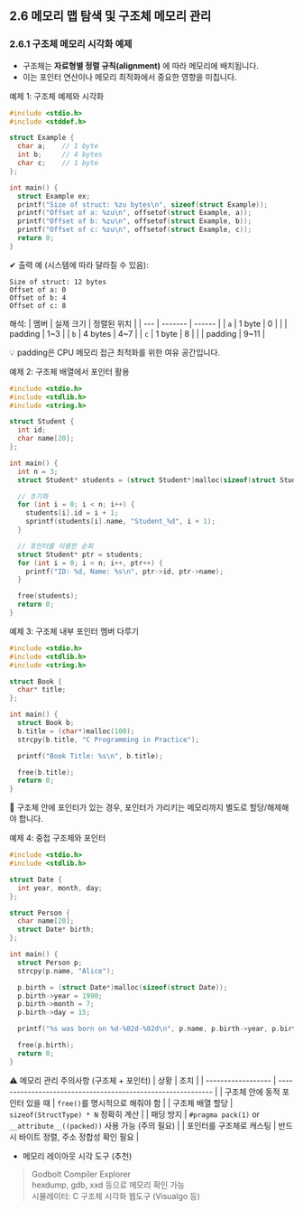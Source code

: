 ## 2.6 메모리 맵 탐색 및 구조체 메모리 관리
### 2.6.1 구조체 메모리 시각화 예제
* 구조체는 **자료형별 정렬 규칙(alignment)** 에 따라 메모리에 배치됩니다.
* 이는 포인터 연산이나 메모리 최적화에서 중요한 영향을 미칩니다.

예제 1: 구조체 예제와 시각화
```C
#include <stdio.h>
#include <stddef.h>

struct Example {
  char a;    // 1 byte
  int b;     // 4 bytes
  char c;    // 1 byte
};

int main() {
  struct Example ex;
  printf("Size of struct: %zu bytes\n", sizeof(struct Example));
  printf("Offset of a: %zu\n", offsetof(struct Example, a));
  printf("Offset of b: %zu\n", offsetof(struct Example, b));
  printf("Offset of c: %zu\n", offsetof(struct Example, c));
  return 0;
}
```

✔ 출력 예 (시스템에 따라 달라질 수 있음):
```
Size of struct: 12 bytes
Offset of a: 0
Offset of b: 4
Offset of c: 8
```

해석:
| 멤버  | 실제 크기   | 정렬된 위치 |
| --- | ------- | ------ |
| `a` | 1 byte  | 0      |
|     | padding | 1\~3   |
| `b` | 4 bytes | 4\~7   |
| `c` | 1 byte  | 8      |
|     | padding | 9\~11  |


💡 padding은 CPU 메모리 접근 최적화를 위한 여유 공간입니다.

예제 2: 구조체 배열에서 포인터 활용
```C
#include <stdio.h>
#include <stdlib.h>
#include <string.h>

struct Student {
  int id;
  char name[20];
};

int main() {
  int n = 3;
  struct Student* students = (struct Student*)malloc(sizeof(struct Student) * n);

  // 초기화
  for (int i = 0; i < n; i++) {
    students[i].id = i + 1;
    sprintf(students[i].name, "Student_%d", i + 1);
  }

  // 포인터를 이용한 순회
  struct Student* ptr = students;
  for (int i = 0; i < n; i++, ptr++) {
    printf("ID: %d, Name: %s\n", ptr->id, ptr->name);
  }

  free(students);
  return 0;
}
```

예제 3: 구조체 내부 포인터 멤버 다루기
```C
#include <stdio.h>
#include <stdlib.h>
#include <string.h>

struct Book {
  char* title;
};

int main() {
  struct Book b;
  b.title = (char*)malloc(100);
  strcpy(b.title, "C Programming in Practice");

  printf("Book Title: %s\n", b.title);

  free(b.title);
  return 0;
}
```
📌 구조체 안에 포인터가 있는 경우, 포인터가 가리키는 메모리까지 별도로 할당/해제해야 합니다.

예제 4: 중첩 구조체와 포인터
```C
#include <stdio.h>
#include <stdlib.h>

struct Date {
  int year, month, day;
};

struct Person {
  char name[20];
  struct Date* birth;
};

int main() {
  struct Person p;
  strcpy(p.name, "Alice");

  p.birth = (struct Date*)malloc(sizeof(struct Date));
  p.birth->year = 1990;
  p.birth->month = 7;
  p.birth->day = 15;

  printf("%s was born on %d-%02d-%02d\n", p.name, p.birth->year, p.birth->month, p.birth->day);

  free(p.birth);
  return 0;
}
```

⚠️ 메모리 관리 주의사항 (구조체 + 포인터)
| 상황                 | 조치                                                           |
| ------------------ | ------------------------------------------------------------ |
| 구조체 안에 동적 포인터 있을 때 | `free()`를 명시적으로 해줘야 함                                        |
| 구조체 배열 할당          | `sizeof(StructType) * N` 정확히 계산                              |
| 패딩 방지              | `#pragma pack(1)` or `__attribute__((packed))` 사용 가능 (주의 필요) |
| 포인터를 구조체로 캐스팅      | 반드시 바이트 정렬, 주소 정합성 확인 필요                                     |

* 메모리 레이아웃 시각 도구 (추천)
> Godbolt Compiler Explorer  
> hexdump, gdb, xxd 등으로 메모리 확인 가능  
> 시뮬레이터: C 구조체 시각화 웹도구 (Visualgo 등)  
